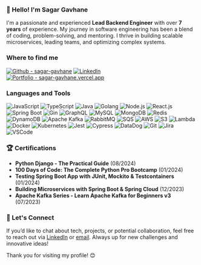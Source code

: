 ### 👋 Hello! I'm Sagar Gavhane

I'm a passionate and experienced **Lead Backend Engineer** with over **7 years** of experience. My journey in software engineering has been a blend of coding, problem-solving, and mentoring. I thrive in building scalable microservices, leading teams, and optimizing complex systems.

### Where to find me

[![Github - sagar-gavhane](https://img.shields.io/static/v1?label=Github&message=sagar-gavhane&color=2ea44f&style=for-the-badge&logo=github)](https://github.com/sagar-gavhane)
[![LinkedIn](https://img.shields.io/static/v1?label=LinkedIn&message=sagar-gavhane&color=0077B5&style=for-the-badge&logo=linkedin)](https://www.linkedin.com/in/sagar-gavhane)
[![Portfolio - sagar-gavhane.vercel.app](https://img.shields.io/static/v1?label=Portfolio&message=sagar-gavhane.vercel.app&color=important&style=for-the-badge&logo=web)](mailto:sgavhane70@gmail.com)

### Languages and Tools

![JavaScript](https://img.shields.io/badge/JavaScript-323330?style=for-the-badge&logo=javascript&logoColor=F7DF1E)
![TypeScript](https://img.shields.io/badge/TypeScript-007ACC?style=for-the-badge&logo=typescript&logoColor=white)
![Java](https://img.shields.io/badge/Java-ED8B00?style=for-the-badge&logo=java&logoColor=white)
![Golang](https://img.shields.io/badge/Go-00ADD8?style=for-the-badge&logo=go&logoColor=white) 
![Node.js](https://img.shields.io/badge/Node.js-339933?style=for-the-badge&logo=nodedotjs&logoColor=white)
![React.js](https://img.shields.io/badge/React-20232A?style=for-the-badge&logo=react&logoColor=61DAFB)
![Spring Boot](https://img.shields.io/badge/Spring%20Boot-6DB33F?style=for-the-badge&logo=springboot&logoColor=white)
![Gin](https://img.shields.io/badge/Gin-00ADD8?style=for-the-badge&logo=go&logoColor=white)
![GraphQL](https://img.shields.io/badge/GraphQL-E10098?style=for-the-badge&logo=graphql&logoColor=white)
![MySQL](https://img.shields.io/badge/MySQL-00000F?style=for-the-badge&logo=mysql&logoColor=white)
![MongoDB](https://img.shields.io/badge/MongoDB-4EA94B?style=for-the-badge&logo=mongodb&logoColor=white)
![Redis](https://img.shields.io/badge/Redis-DC382D?style=for-the-badge&logo=redis&logoColor=white)
![DynamoDB](https://img.shields.io/badge/DynamoDB-4053D6?style=for-the-badge&logo=amazon-dynamodb&logoColor=white)
![Apache Kafka](https://img.shields.io/badge/Apache%20Kafka-231F20?style=for-the-badge&logo=apache-kafka&logoColor=white)
![RabbitMQ](https://img.shields.io/badge/RabbitMQ-FF6600?style=for-the-badge&logo=rabbitmq&logoColor=white)
![SQS](https://img.shields.io/badge/Amazon%20SQS-232F3E?style=for-the-badge&logo=amazon-sqs&logoColor=white)
![AWS](https://img.shields.io/badge/AWS-232F3E?style=for-the-badge&logo=amazon-aws&logoColor=white)
![S3](https://img.shields.io/badge/Amazon%20S3-569A31?style=for-the-badge&logo=amazon-s3&logoColor=white)
![Lambda](https://img.shields.io/badge/AWS%20Lambda-FF9900?style=for-the-badge&logo=aws-lambda&logoColor=white)
![Docker](https://img.shields.io/badge/Docker-2496ED?style=for-the-badge&logo=docker&logoColor=white)
![Kubernetes](https://img.shields.io/badge/Kubernetes-326CE5?style=for-the-badge&logo=kubernetes&logoColor=white)
![Jest](https://img.shields.io/badge/Jest-C21325?style=for-the-badge&logo=jest&logoColor=white)
![Cypress](https://img.shields.io/badge/Cypress-17202C?style=for-the-badge&logo=cypress&logoColor=white)
![DataDog](https://img.shields.io/badge/DataDog-632CA6?style=for-the-badge&logo=datadog&logoColor=white)
![Git](https://img.shields.io/badge/Git-F05032?style=for-the-badge&logo=git&logoColor=white)
![Jira](https://img.shields.io/badge/Jira-0052CC?style=for-the-badge&logo=jira&logoColor=white)
![VSCode](https://img.shields.io/badge/VS%20Code-0078d7?style=for-the-badge&logo=visual-studio-code&logoColor=white)

### 🏆 Certifications

- **Python Django - The Practical Guide** (08/2024)
- **100 Days of Code: The Complete Python Pro Bootcamp** (01/2024)
- **Testing Spring Boot App with JUnit, Mockito & Testcontainers** (01/2024)
- **Building Microservices with Spring Boot & Spring Cloud** (12/2023)
- **Apache Kafka Series - Learn Apache Kafka for Beginners v3** (07/2023)

### 💬 Let's Connect

If you’d like to chat about tech, projects, or potential collaboration, feel free to reach out via [LinkedIn](https://linkedin.com/in/sagar-gavhane) or [email](mailto:sgavhane70@gmail.com). Always up for new challenges and innovative ideas!

Thank you for visiting my profile! 😊
